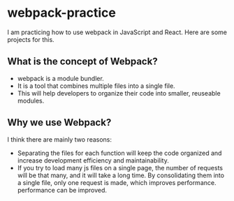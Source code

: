 # webpack-practice

I am practicing how to use webpack in JavaScript and React. Here are some projects for this.



## What is the concept of Webpack?

- webpack is a module bundler.  
- It is a tool that combines multiple files into a single file.
- This will help developers to organize their code into smaller, reuseable modules.


## Why we use Webpack?

I think there are mainly two reasons:   
* Separating the files for each function will keep the code organized and increase development efficiency and maintainability.   
* If you try to load many js files on a single page, the number of requests will be that many, and it will take a long time. By consolidating them into a single file, only one request is made, which improves performance. performance can be improved.
